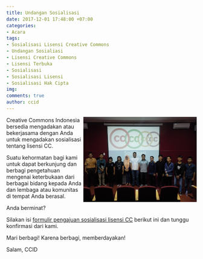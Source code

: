 ```yaml
---
title: Undangan Sosialisasi
date: 2017-12-01 17:48:00 +07:00
categories:
- Acara
tags:
- Sosialisasi Lisensi Creative Commons
- Undangan Sosialiasi
- Lisensi Creative Commons
- Lisensi Terbuka
- Sosialisasi
- Sosialisasi Lisensi
- Sosialisasi Hak Cipta
img: 
comments: true
author: ccid
---
```


<img style="float: right;" src="/uploads/Mei%2020%202017%20CCID16%20Sosialisasi%20Lisensi%20CC%20di%20Dekranasda%20Kominfo%20Samarinda.JPG" class="img-responsive" width="300">

Creative Commons Indonesia bersedia mengadakan atau bekerjasama dengan Anda untuk mengadakan sosialisasi tentang lisensi CC.

Suatu kehormatan bagi kami untuk dapat berkunjung dan berbagi pengetahuan mengenai keterbukaan dari berbagai bidang kepada Anda dan lembaga atau komunitas di tempat Anda berasal.

Anda berminat?

Silakan isi [formulir pengajuan sosialisasi lisensi CC](https://goo.gl/forms/rdeEJtdQsWo8cEOH2) berikut ini dan tunggu konfirmasi dari kami.

Mari berbagi! Karena berbagi, memberdayakan!

Salam,
CCID